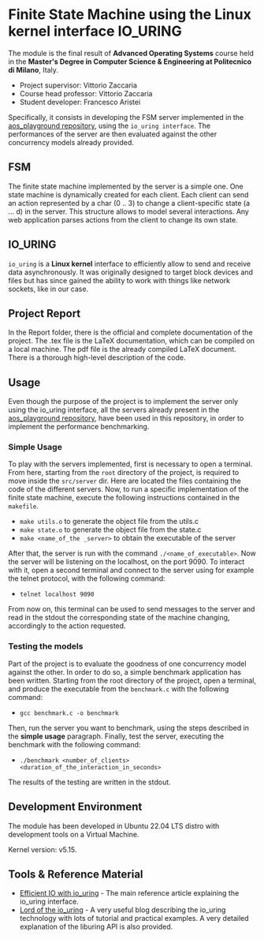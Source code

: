 # Finite State Machine using the Linux kernel interface IO_URING

The module is the final result of **Advanced Operating Systems** course held in the **Master's Degree in Computer Science & Engineering at Politecnico di Milano**, Italy.

- Project supervisor: Vittorio Zaccaria
- Course head professor: Vittorio Zaccaria
- Student developer: Francesco Aristei

Specifically, it consists in developing the FSM server implemented in the [aos_playground repository](https://github.com/vzaccaria/aos-playground/tree/master/code/th-c-async), using the `io_uring interface`.
The performances of the server are then evaluated against the other concurrency models already provided.

## FSM

The finite state machine implemented by the server is a simple one. 
One state machine is dynamically created for each client.
Each client can send an action represented by a char (0 .. 3) to change a client-specific state
(a ... d) in the server.
This structure allows to model several interactions. 
Any web application parses actions from the client to change its own state.

## IO_URING

`io_uring` is a **Linux kernel** interface to efficiently allow to send and receive data asynchronously. 
It was originally designed to target block devices and files but has since gained the ability to work with things like network sockets, like in our case.

## Project Report

In the Report folder, there is the official and complete documentation of the project. 
The .tex file is the LaTeX documentation, which can be compiled on a local machine. 
The pdf file is the already compiled LaTeX document.
There is a thorough high-level description of the code.

## Usage

Even though the purpose of the project is to implement the server only using the io_uring interface, all the servers already present in the [aos_playground repository](https://github.com/vzaccaria/aos-playground/tree/master/code/th-c-async), have been used in this repository, in order to implement the performance benchmarking.

### Simple Usage

To play with the servers implemented, first is necessary to open a terminal.
From here, starting from the `root` directory of the project, is required to move inside the `src/server` dir.
Here are located the files containing the code of the different servers.
Now, to run a specific implementation of the finite state machine, execute the following instructions contained in the `makefile`.

- `make utils.o` to generate the object file from the utils.c
- `make state.o` to generate the object file from the state.c
- `make <name_of_the _server>` to obtain the executable of the server

After that, the server is run with the command `./<name_of_executable>`.
Now the server will be listening on the localhost, on the port 9090.
To interact with it, open a second terminal and connect to the server using for example the telnet protocol, with the following command:
- `telnet localhost 9090`

From now on, this terminal can be used to send messages to the server and read in the stdout the corresponding state of the machine changing, accordingly to the action requested.

### Testing the models

Part of the project is to evaluate the goodness of one concurrency model against the other.
In order to do so, a simple benchmark application has been written.
Starting from the root directory of the project, open a terminal, and produce the executable from the `benchmark.c` with the following command:

- `gcc benchmark.c -o benchmark`

Then, run the server you want to benchmark, using the steps described in the **simple usage** paragraph.
Finally, test the server, executing the benchmark with the following command:

- `./benchmark <number_of_clients> <duration_of_the_interaction_in_seconds>`

The results of the testing are written in the stdout.

## Development Environment

The module has been developed in Ubuntu 22.04 LTS distro with development tools on a Virtual Machine.

Kernel version: v5.15.

## Tools & Reference Material

- [Efficient IO with io_uring](https://kernel.dk/io_uring.pdf) - The main reference article explaining the io_uring interface.  
- [Lord of the io_uring](https://unixism.net/loti/) - A very useful blog describing the io_uring technology with lots of tutorial and practical examples. A very detailed explanation of the liburing API is also provided.





